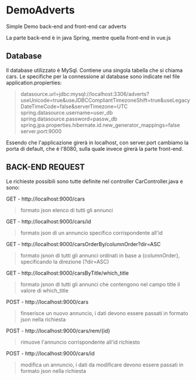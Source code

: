 # DemoAdverts
Simple Demo back-end and front-end car adverts

La parte back-end è in java Spring, mentre quella front-end in vue.js

## Database

Il database utilizzato è MySql. Contiene una singola tabella che si chiama cars.
Le specifiche per la connessione al database sono indicate nel file application.propierties:

>datasource.url=jdbc:mysql://localhost:3306/adverts?useUnicode=true&useJDBCCompliantTimezoneShift=true&useLegacyDateTimeCode=false&serverTimezone=UTC
spring.datasource.username=user_db
spring.datasource.password=passw_db
spring.jpa.properties.hibernate.id.new_generator_mappings=false
server.port:9000

Essendo che l'applicazione girerà in localhost, con server.port cambiamo la porta di default, che è l'8080, sulla quale
invece girerà la parte front-end.

## BACK-END REQUEST

Le richieste possibili sono tutte definite nel controller CarController.java e sono:

GET - http://localhost:9000/cars
>formato json elenco di tutti gli annunci

GET - http://localhost:9000/cars/id
>formato json di un annuncio specifico corrispondente all'id

GET - http://localhost:9000/carsOrderBy/columnOrder?dir=ASC
>formato jsnon di tutti gli annunci ordinati in base a {columnOrder}, specificando la direzione (?dir=ASC)

GET - http://localhost:9000/carsByTitle/which_title
>formato jsnon di tutti gli annunci che contengono nel campo title il valore di which_title


POST - http://localhost:9000/cars
>finserisce un nuovo annuncio, i dati devono essere passati in formato json nella richiesta

POST - http://localhost:9000/cars/rem/{id}
>rimuove l'annuncio corrispondente all'id richiesto

POST - http://localhost:9000/cars/id
>modifica un annuncio, i dati da modificare devono essere passati in formato json nella richiesta
